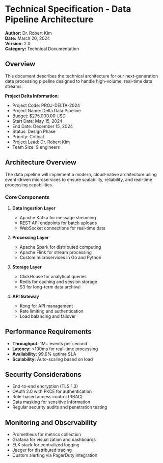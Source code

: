 # Technical Specification - Data Pipeline Architecture

**Author:** Dr. Robert Kim  
**Date:** March 20, 2024  
**Version:** 2.0  
**Category:** Technical Documentation

## Overview

This document describes the technical architecture for our next-generation data processing pipeline designed to handle high-volume, real-time data streams.

**Project Delta Information:**
- Project Code: PROJ-DELTA-2024
- Project Name: Delta Data Pipeline
- Budget: $275,000.00 USD
- Start Date: May 15, 2024
- End Date: December 15, 2024
- Status: Design Phase
- Priority: Critical
- Project Lead: Dr. Robert Kim
- Team Size: 9 engineers

## Architecture Overview

The data pipeline will implement a modern, cloud-native architecture using event-driven microservices to ensure scalability, reliability, and real-time processing capabilities.

### Core Components

1. **Data Ingestion Layer**
   - Apache Kafka for message streaming
   - REST API endpoints for batch uploads
   - WebSocket connections for real-time data

2. **Processing Layer**
   - Apache Spark for distributed computing
   - Apache Flink for stream processing
   - Custom microservices in Go and Python

3. **Storage Layer**
   - ClickHouse for analytical queries
   - Redis for caching and session storage
   - S3 for long-term data archival

4. **API Gateway**
   - Kong for API management
   - Rate limiting and authentication
   - Load balancing and failover

## Performance Requirements

- **Throughput:** 1M+ events per second
- **Latency:** <100ms for real-time processing
- **Availability:** 99.9% uptime SLA
- **Scalability:** Auto-scaling based on load

## Security Considerations

- End-to-end encryption (TLS 1.3)
- OAuth 2.0 with PKCE for authentication
- Role-based access control (RBAC)
- Data masking for sensitive information
- Regular security audits and penetration testing

## Monitoring and Observability

- Prometheus for metrics collection
- Grafana for visualization and dashboards
- ELK stack for centralized logging
- Jaeger for distributed tracing
- Custom alerting via PagerDuty integration
